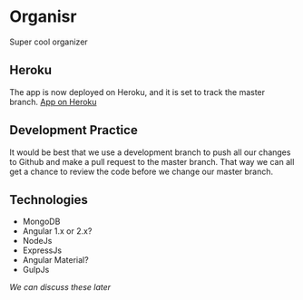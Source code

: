 # Organisr
Super cool organizer

## Heroku
The app is now deployed on Heroku, and it is set to track the master branch.
<a href="https://vast-cove-15144.herokuapp.com/">App on Heroku</a>

## Development Practice
It would be best that we use a development branch to push all our changes to Github and make a pull request to the master branch. That way we can all get a chance to review the code before we change our master branch.


## Technologies
- MongoDB
- Angular 1.x or 2.x?
- NodeJs
- ExpressJs
- Angular Material?
- GulpJs

<i>We can discuss these later</i>
